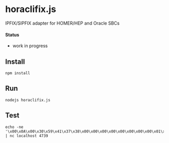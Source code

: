 # horaclifix.js
IPFIX/SIPFIX adapter for HOMER/HEP and Oracle SBCs

#### Status
* work in progress

## Install
```
npm install
```

## Run
```
nodejs horaclifix.js
```

## Test
```
echo -ne '\x00\x0A\x00\x30\x59\x41\x37\x38\x00\x00\x00\x00\x00\x00\x00\x00\x01\x00\x00\x20\x00\x01\x00\x02\x00\xFC\x77\x31\x00\x00\x00\x1E\x00\x00\x00\x00\x43\x5A\x07\x03\x00\x06\x65\x63\x7A\x37\x33\x30' | nc localhost 4739
```
